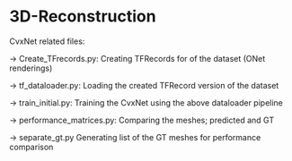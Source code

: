 # 3D-Reconstruction


CvxNet related files:



 ->  Create_TFrecords.py:        Creating TFRecords for of the dataset (ONet renderings)
  
 ->  tf_dataloader.py:           Loading the created TFRecord version of the dataset
  
 ->  train_initial.py:           Training the CvxNet using the above dataloader pipeline
  
 ->  performance_matrices.py:    Comparing the meshes; predicted and GT
  
 ->  separate_gt.py              Generating list of the GT meshes for performance comparison
  
